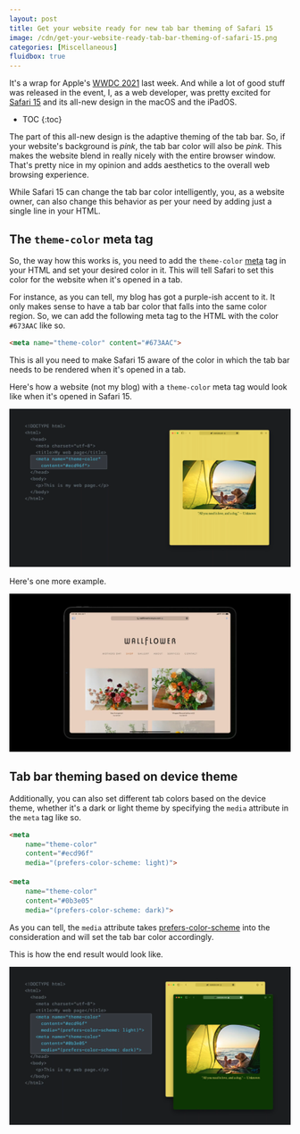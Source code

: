 ```yaml
---
layout: post
title: Get your website ready for new tab bar theming of Safari 15
image: /cdn/get-your-website-ready-tab-bar-theming-of-safari-15.png
categories: [Miscellaneous]
fluidbox: true
---
```


It's a wrap for Apple's [WWDC 2021](https://developer.apple.com/wwdc21/) last week. And while a lot of good stuff was released in the event, I, as a web developer, was pretty excited for [Safari 15](https://developer.apple.com/videos/play/wwdc2021/10029) and its all-new design in the macOS and the iPadOS.

* TOC
{:toc}

The part of this all-new design is the adaptive theming of the tab bar. So, if your website's background is *pink*, the tab bar color will also be *pink*. This makes the website blend in really nicely with the entire browser window. That's pretty nice in my opinion and adds aesthetics to the overall web browsing experience.

While Safari 15 can change the tab bar color intelligently, you, as a website owner, can also change this behavior as per your need by adding just a single line in your HTML.

## The `theme-color` meta tag

So, the way how this works is, you need to add the `theme-color` [meta](https://en.wikipedia.org/wiki/Meta_element) tag in your HTML and set your desired color in it. This will tell Safari to set this color for the website when it's opened in a tab.

For instance, as you can tell, my blog has got a purple-ish accent to it. It only makes sense to have a tab bar color that falls into the same color region. So, we can add the following meta tag to the HTML with the color `#673AAC` like so.

```html
<meta name="theme-color" content="#673AAC">
```

This is all you need to make Safari 15 aware of the color in which the tab bar needs to be rendered when it's opened in a tab.

Here's how a website (not my blog) with a `theme-color` meta tag would look like when it's opened in Safari 15.

[![Safari 15 Address Bar Theming in macOS](/images/safari-15-example-1.png)](/images/safari-15-example-1.png)

Here's one more example.

[![Safari 15 Address Bar Theming in iPadOS](/images/safari-15-example-2.png)](/images/safari-15-example-2.png)

## Tab bar theming based on device theme

Additionally, you can also set different tab colors based on the device theme, whether it's a dark or light theme by specifying the `media` attribute in the `meta` tag like so.

```html
<meta 
    name="theme-color" 
    content="#ecd96f"
    media="(prefers-color-scheme: light)">

<meta 
    name="theme-color" 
    content="#0b3e05"
    media="(prefers-color-scheme: dark)">
```

As you can tell, the `media` attribute takes [prefers-color-scheme](https://developer.mozilla.org/en-US/docs/Web/CSS/@media/prefers-color-scheme) into the consideration and will set the tab bar color accordingly.

This is how the end result would look like.

[![Safari 15 Device Theming](/images/safari-15-device-theming.png)](/images/safari-15-device-theming.png)